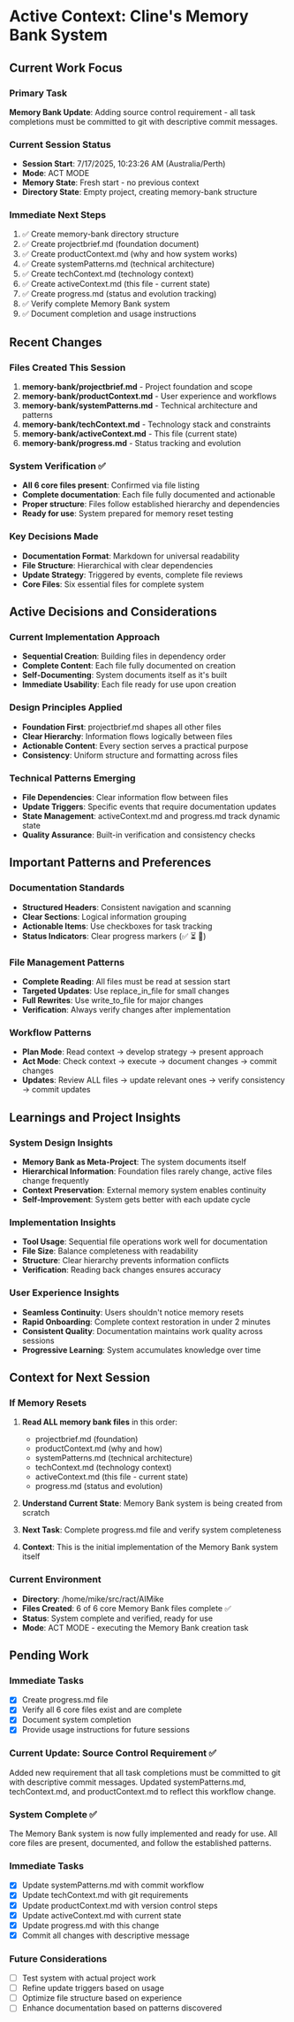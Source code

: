 # Active Context: Cline's Memory Bank System

## Current Work Focus

### Primary Task
**Memory Bank Update**: Adding source control requirement - all task completions must be committed to git with descriptive commit messages.

### Current Session Status
- **Session Start**: 7/17/2025, 10:23:26 AM (Australia/Perth)
- **Mode**: ACT MODE
- **Memory State**: Fresh start - no previous context
- **Directory State**: Empty project, creating memory-bank structure

### Immediate Next Steps
1. ✅ Create memory-bank directory structure
2. ✅ Create projectbrief.md (foundation document)
3. ✅ Create productContext.md (why and how system works)
4. ✅ Create systemPatterns.md (technical architecture)
5. ✅ Create techContext.md (technology context)
6. ✅ Create activeContext.md (this file - current state)
7. ✅ Create progress.md (status and evolution tracking)
8. ✅ Verify complete Memory Bank system
9. ✅ Document completion and usage instructions

## Recent Changes

### Files Created This Session
1. **memory-bank/projectbrief.md** - Project foundation and scope
2. **memory-bank/productContext.md** - User experience and workflows
3. **memory-bank/systemPatterns.md** - Technical architecture and patterns
4. **memory-bank/techContext.md** - Technology stack and constraints
5. **memory-bank/activeContext.md** - This file (current state)
6. **memory-bank/progress.md** - Status tracking and evolution

### System Verification ✅
- **All 6 core files present**: Confirmed via file listing
- **Complete documentation**: Each file fully documented and actionable
- **Proper structure**: Files follow established hierarchy and dependencies
- **Ready for use**: System prepared for memory reset testing

### Key Decisions Made
- **Documentation Format**: Markdown for universal readability
- **File Structure**: Hierarchical with clear dependencies
- **Update Strategy**: Triggered by events, complete file reviews
- **Core Files**: Six essential files for complete system

## Active Decisions and Considerations

### Current Implementation Approach
- **Sequential Creation**: Building files in dependency order
- **Complete Content**: Each file fully documented on creation
- **Self-Documenting**: System documents itself as it's built
- **Immediate Usability**: Each file ready for use upon creation

### Design Principles Applied
- **Foundation First**: projectbrief.md shapes all other files
- **Clear Hierarchy**: Information flows logically between files
- **Actionable Content**: Every section serves a practical purpose
- **Consistency**: Uniform structure and formatting across files

### Technical Patterns Emerging
- **File Dependencies**: Clear information flow between files
- **Update Triggers**: Specific events that require documentation updates
- **State Management**: activeContext.md and progress.md track dynamic state
- **Quality Assurance**: Built-in verification and consistency checks

## Important Patterns and Preferences

### Documentation Standards
- **Structured Headers**: Consistent navigation and scanning
- **Clear Sections**: Logical information grouping
- **Actionable Items**: Use checkboxes for task tracking
- **Status Indicators**: Clear progress markers (✅ ⏳ 🔄)

### File Management Patterns
- **Complete Reading**: All files must be read at session start
- **Targeted Updates**: Use replace_in_file for small changes
- **Full Rewrites**: Use write_to_file for major changes
- **Verification**: Always verify changes after implementation

### Workflow Patterns
- **Plan Mode**: Read context → develop strategy → present approach
- **Act Mode**: Check context → execute → document changes → commit changes
- **Updates**: Review ALL files → update relevant ones → verify consistency → commit updates

## Learnings and Project Insights

### System Design Insights
- **Memory Bank as Meta-Project**: The system documents itself
- **Hierarchical Information**: Foundation files rarely change, active files change frequently
- **Context Preservation**: External memory system enables continuity
- **Self-Improvement**: System gets better with each update cycle

### Implementation Insights
- **Tool Usage**: Sequential file operations work well for documentation
- **File Size**: Balance completeness with readability
- **Structure**: Clear hierarchy prevents information conflicts
- **Verification**: Reading back changes ensures accuracy

### User Experience Insights
- **Seamless Continuity**: Users shouldn't notice memory resets
- **Rapid Onboarding**: Complete context restoration in under 2 minutes
- **Consistent Quality**: Documentation maintains work quality across sessions
- **Progressive Learning**: System accumulates knowledge over time

## Context for Next Session

### If Memory Resets
1. **Read ALL memory bank files** in this order:
   - projectbrief.md (foundation)
   - productContext.md (why and how)
   - systemPatterns.md (technical architecture)
   - techContext.md (technology context)
   - activeContext.md (this file - current state)
   - progress.md (status and evolution)

2. **Understand Current State**: Memory Bank system is being created from scratch
3. **Next Task**: Complete progress.md file and verify system completeness
4. **Context**: This is the initial implementation of the Memory Bank system itself

### Current Environment
- **Directory**: /home/mike/src/ract/AIMike
- **Files Created**: 6 of 6 core Memory Bank files complete ✅
- **Status**: System complete and verified, ready for use
- **Mode**: ACT MODE - executing the Memory Bank creation task

## Pending Work

### Immediate Tasks
- [x] Create progress.md file
- [x] Verify all 6 core files exist and are complete
- [x] Document system completion
- [x] Provide usage instructions for future sessions

### Current Update: Source Control Requirement ✅
Added new requirement that all task completions must be committed to git with descriptive commit messages. Updated systemPatterns.md, techContext.md, and productContext.md to reflect this workflow change.

### System Complete ✅
The Memory Bank system is now fully implemented and ready for use. All core files are present, documented, and follow the established patterns.

### Immediate Tasks
- [x] Update systemPatterns.md with commit workflow
- [x] Update techContext.md with git requirements
- [x] Update productContext.md with version control steps
- [x] Update activeContext.md with current state
- [x] Update progress.md with this change
- [x] Commit all changes with descriptive message

### Future Considerations
- [ ] Test system with actual project work
- [ ] Refine update triggers based on usage
- [ ] Optimize file structure based on experience
- [ ] Enhance documentation based on patterns discovered
